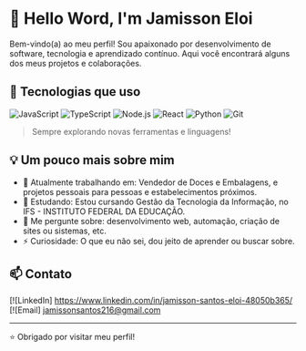 # 👋 Hello Word, I'm Jamisson Eloi

Bem-vindo(a) ao meu perfil! Sou apaixonado por desenvolvimento de software, tecnologia e aprendizado contínuo. Aqui você encontrará alguns dos meus projetos e colaborações.

## 🚀 Tecnologias que uso

![JavaScript](https://img.shields.io/badge/-JavaScript-F7DF1E?style=flat&logo=javascript&logoColor=000)
![TypeScript](https://img.shields.io/badge/-TypeScript-3178C6?style=flat&logo=typescript&logoColor=fff)
![Node.js](https://img.shields.io/badge/-Node.js-339933?style=flat&logo=nodedotjs&logoColor=fff)
![React](https://img.shields.io/badge/-React-61DAFB?style=flat&logo=react&logoColor=000)
![Python](https://img.shields.io/badge/-Python-3776AB?style=flat&logo=python&logoColor=fff)
![Git](https://img.shields.io/badge/-Git-F05032?style=flat&logo=git&logoColor=fff)

> Sempre explorando novas ferramentas e linguagens!

## 💡 Um pouco mais sobre mim

- 🔭 Atualmente trabalhando em: Vendedor de Doces e Embalagens, e projetos pessoais para pessoas e estabelecimentos próximos.
- 🌱 Estudando: Estou cursando Gestão da Tecnologia da Informação, no IFS - INSTITUTO FEDERAL DA EDUCAÇÃO.
- 💬 Me pergunte sobre: desenvolvimento web, automação, criação de sites ou sistemas, etc.
- ⚡ Curiosidade: O que eu não sei, dou jeito de aprender ou buscar sobre.

## 📫 Contato

[![LinkedIn] https://www.linkedin.com/in/jamisson-santos-eloi-48050b365/
[![Email] jamissonsantos216@gmail.com

---

⭐️ Obrigado por visitar meu perfil!
